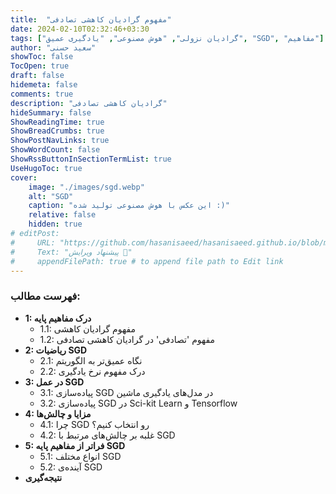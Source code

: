 ```yaml
---
title:  "مفهوم گرادیان کاهشی تصادفی"
date: 2024-02-10T02:32:46+03:30
tags: ["گرادیان نزولی", "هوش مصنوعی", "یادگیری عمیق", "SGD", "مفاهیم"]
author: "سعید حسنی"
showToc: false
TocOpen: true
draft: false
hidemeta: false
comments: true
description: "گرادیان کاهشی تصادفی"
hideSummary: false
ShowReadingTime: true
ShowBreadCrumbs: true
ShowPostNavLinks: true
ShowWordCount: false
ShowRssButtonInSectionTermList: true
UseHugoToc: true
cover:
    image: "./images/sgd.webp"
    alt: "SGD"
    caption: "این عکس با هوش مصنوعی تولید شده :)" 
    relative: false
    hidden: true
# editPost:
#     URL: "https://github.com/hasanisaeed/hasanisaeed.github.io/blob/main/content"
#     Text: "پیشنهاد ویرایش 🤗"
#     appendFilePath: true # to append file path to Edit link
---
```


### فهرست مطالب:
- **1: درک مفاهیم پایه**
  - 1.1: مفهوم گرادیان کاهشی
  - 1.2: مفهوم 'تصادفی' در گرادیان کاهشی تصادفی
- **2: ریاضیات SGD**
  - 2.1: نگاه عمیق‌تر به الگوریتم
  - 2.2: درک مفهوم نرخ یادگیری
- **3: در عمل SGD**
  - 3.1: پیاده‌سازی SGD در مدل‌های یادگیری ماشین
  - 3.2: پیاده‌سازی SGD در Sci-kit Learn و Tensorflow
- **4: مزایا و چالش‌ها**
  - 4.1: چرا SGD رو انتخاب کنیم؟
  - 4.2: غلبه بر چالش‌های مرتبط با SGD
- **5: فراتر از مفاهیم پایه SGD**
  - 5.1: انواع مختلف SGD
  - 5.2: آینده‌ی SGD
- **نتیجه‌گیری**
